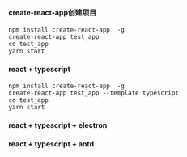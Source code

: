 #### create-react-app创建项目
```
npm install create-react-app  -g
create-react-app test_app
cd test_app
yarn start
```

#### react + typescript
```
npm install create-react-app  -g
create-react-app test_app --template typescript
cd test_app
yarn start
```

#### react + typescript + electron




#### react + typescript + antd